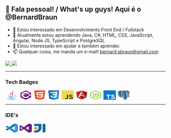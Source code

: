## 👋 Fala pessoal! / What's up guys! Aqui é o @BernardBraun

- 👀 Estou interessado em Desenvolvimento Front End / Fullstack
- 🌱 Atualmente estou aprendendo Java, C#, HTML, CSS, JavaScript, Angular, Node.JS, TypeScript e PostgreSQL
- 💞️ Estou interessado em ajudar e também aprender.
- 📫 Qualquer coisa, me manda um e-mail! bernard.sbraun@gmail.com

<div>
  <a href="https://github.com/BernardBraun">
  <img height="180em" src="https://github-readme-stats.vercel.app/api?username=BernardBraun&show_icons=true&theme=dark&include_all_commits=true&count_private=true" />
  <img height="180em" src="https://github-readme-stats.vercel.app/api/top-langs/?username=BernardBraun&layout=compact&langs_count=16&theme=dark" />  
  </a>
</div>

<hr>

### Tech Badges
<div style="display: inline_block">
  <img align="center" height="30" width="40" src="https://raw.githubusercontent.com/devicons/devicon/master/icons/java/java-original.svg">
  <img align="center" height="30" width="40" src="https://raw.githubusercontent.com/devicons/devicon/master/icons/csharp/csharp-original.svg">
  <img align="center" height="30" width="40" src="https://raw.githubusercontent.com/devicons/devicon/master/icons/html5/html5-original.svg">
  <img align="center" height="30" width="40" src="https://raw.githubusercontent.com/devicons/devicon/master/icons/css3/css3-original.svg">
  <img align="center" height="30" width="40" src="https://raw.githubusercontent.com/devicons/devicon/master/icons/javascript/javascript-original.svg">
  <img align="center" height="30" width="40" src="https://raw.githubusercontent.com/devicons/devicon/master/icons/angularjs/angularjs-original.svg">
  <img align="center" height="30" width="40" src="https://raw.githubusercontent.com/devicons/devicon/master/icons/nodejs/nodejs-original.svg">
  <img align="center" height="30" width="40" src="https://raw.githubusercontent.com/devicons/devicon/master/icons/typescript/typescript-original.svg">
  <img align="center" height="30" width="40" src="https://raw.githubusercontent.com/devicons/devicon/master/icons/postgresql/postgresql-original.svg">
</div>

<hr>

### IDE's
<div style="display: inline_block">
  <img align="center" height="30" width="40" src="https://raw.githubusercontent.com/devicons/devicon/master/icons/vscode/vscode-original.svg">
  <img align="center" height="30" width="40" src="https://raw.githubusercontent.com/devicons/devicon/master/icons/visualstudio/visualstudio-plain.svg">
  <img align="center" height="30" width="40" src="https://raw.githubusercontent.com/devicons/devicon/master/icons/intellij/intellij-original.svg">
</div>



<!---
BernardBraun/BernardBraun is a ✨ special ✨ repository because its `README.md` (this file) appears on your GitHub profile.
You can click the Preview link to take a look at your changes.
--->
